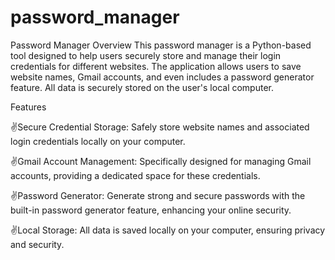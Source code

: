 # password_manager
Password Manager Overview  This password manager is a Python-based tool designed to help users securely store and manage their login credentials for different websites. The application allows users to save website names, Gmail accounts, and even includes a password generator feature. All data is securely stored on the user's local computer.

Features

✌️Secure Credential Storage: Safely store website names and associated login credentials locally on your computer.

✌️Gmail Account Management: Specifically designed for managing Gmail accounts, providing a dedicated space for these credentials.

✌️Password Generator: Generate strong and secure passwords with the built-in password generator feature, enhancing your online security.

✌️Local Storage: All data is saved locally on your computer, ensuring privacy and security.
